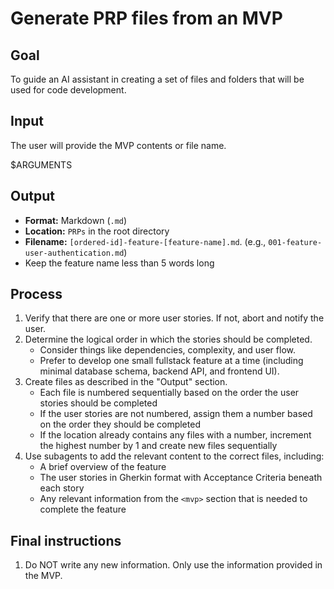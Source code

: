 # Generate PRP files from an MVP

## Goal

To guide an AI assistant in creating a set of files and folders that will be used for code development.

## Input

The user will provide the MVP contents or file name.

<mvp>
$ARGUMENTS
</mvp>

## Output

- **Format:** Markdown (`.md`)
- **Location:** `PRPs` in the root directory
- **Filename:** `[ordered-id]-feature-[feature-name].md`. (e.g., `001-feature-user-authentication.md`)
- Keep the feature name less than 5 words long

## Process

1. Verify that there are one or more user stories. If not, abort and notify the user.
1. Determine the logical order in which the stories should be completed.
    - Consider things like dependencies, complexity, and user flow.
    - Prefer to develop one small fullstack feature at a time (including minimal database schema, backend API, and frontend UI).
1. Create files as described in the "Output" section.
    - Each file is numbered sequentially based on the order the user stories should be completed
    - If the user stories are not numbered, assign them a number based on the order they should be completed
    - If the location already contains any files with a number, increment the highest number by 1 and create new files sequentially
1. Use subagents to add the relevant content to the correct files, including:
    - A brief overview of the feature
    - The user stories in Gherkin format with Acceptance Criteria beneath each story
    - Any relevant information from the `<mvp>` section that is needed to complete the feature

## Final instructions

1. Do NOT write any new information. Only use the information provided in the MVP.
